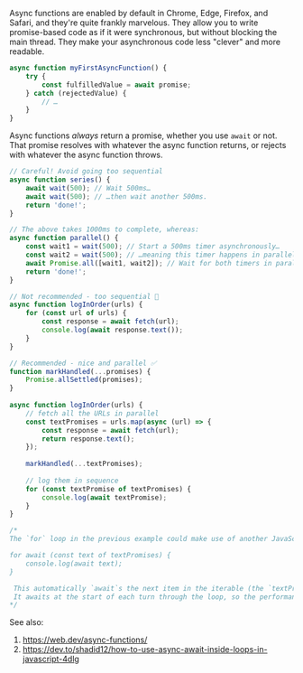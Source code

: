 Async functions are enabled by default in Chrome, Edge, Firefox, and Safari, and they're quite frankly marvelous. They allow you to write promise-based code as if it were synchronous, but without blocking the main thread. They make your asynchronous code less "clever" and more readable.

```js
async function myFirstAsyncFunction() {  
	try {  
		const fulfilledValue = await promise;  
	} catch (rejectedValue) {  
		// …  
	}  
}
```

Async functions _always_ return a promise, whether you use `await` or not. That promise resolves with whatever the async function returns, or rejects with whatever the async function throws.

```js
// Careful! Avoid going too sequential
async function series() {  
	await wait(500); // Wait 500ms…  
	await wait(500); // …then wait another 500ms.  
	return 'done!';  
}

// The above takes 1000ms to complete, whereas:
async function parallel() {  
	const wait1 = wait(500); // Start a 500ms timer asynchronously…  
	const wait2 = wait(500); // …meaning this timer happens in parallel.  
	await Promise.all([wait1, wait2]); // Wait for both timers in parallel.  
	return 'done!';  
}
```

```js
// Not recommended - too sequential 🚫
async function logInOrder(urls) {  
	for (const url of urls) {  
		const response = await fetch(url);  
		console.log(await response.text());  
	}  
}

// Recommended - nice and parallel ✅
function markHandled(...promises) {  
	Promise.allSettled(promises);  
}  
  
async function logInOrder(urls) {  
	// fetch all the URLs in parallel  
	const textPromises = urls.map(async (url) => {  
		const response = await fetch(url);  
		return response.text();  
	});  
	  
	markHandled(...textPromises);  
	  
	// log them in sequence  
	for (const textPromise of textPromises) {  
		console.log(await textPromise);  
	}  
}

/* 
The `for` loop in the previous example could make use of another JavaScript feature [for await…of](https://developer.mozilla.org/docs/Web/JavaScript/Reference/Statements/for-await...of).

for await (const text of textPromises) { 
	console.log(await text); 
}

 This automatically `await`s the next item in the iterable (the `textPromises` array in this case).
 It awaits at the start of each turn through the loop, so the performance is the same as `await`ing within the loop.
*/
```


See also: 
1. https://web.dev/async-functions/
2. https://dev.to/shadid12/how-to-use-async-await-inside-loops-in-javascript-4dlg